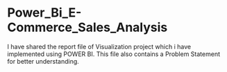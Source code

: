 # Power_Bi_E-Commerce_Sales_Analysis
I have shared the report file of Visualization project which i have implemented using POWER BI. This file also contains a Problem Statement  for better understanding.
